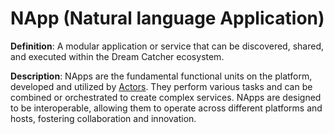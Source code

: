 # NApp (Natural language Application)

**Definition**: A modular application or service that can be discovered, shared, and executed within the Dream Catcher ecosystem.

**Description**: NApps are the fundamental functional units on the platform, developed and utilized by [Actors](#actor). They perform various tasks and can be combined or orchestrated to create complex services. NApps are designed to be interoperable, allowing them to operate across different platforms and hosts, fostering collaboration and innovation. 